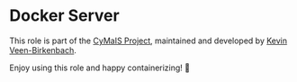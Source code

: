 # Docker Server

This role is part of the [CyMaIS Project](https://github.com/kevinveenbirkenbach/cymais), maintained and developed by [Kevin Veen-Birkenbach](https://www.veen.world/).

Enjoy using this role and happy containerizing! 🎉